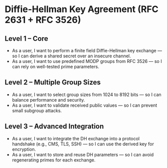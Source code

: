 # Diffie-Hellman Key Agreement (RFC 2631 + RFC 3526)

## Level 1 – Core
- As a user, I want to perform a finite field Diffie-Hellman key exchange — so I can derive a shared secret over an insecure channel.  
- As a user, I want to use predefined MODP groups from RFC 3526 — so I can rely on well-tested prime parameters.  

## Level 2 – Multiple Group Sizes
- As a user, I want to select group sizes from 1024 to 8192 bits — so I can balance performance and security.  
- As a user, I want to validate received public values — so I can prevent small subgroup attacks.  

## Level 3 – Advanced Integration
- As a user, I want to integrate the DH exchange into a protocol handshake (e.g., CMS, TLS, SSH) — so I can use the derived key for encryption.  
- As a user, I want to store and reuse DH parameters — so I can avoid regenerating primes for each exchange.  
